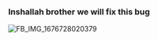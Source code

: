 ### Inshallah brother we will fix this bug

![FB_IMG_1676728020379](https://user-images.githubusercontent.com/36992813/224102441-90c8c626-2451-4728-8fed-6156da1a826d.jpg)
